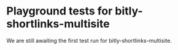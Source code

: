 # Playground tests for bitly-shortlinks-multisite
We are still awaiting the first test run for bitly-shortlinks-multisite.
